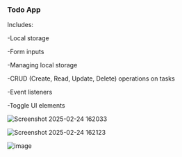 <h3>Todo App</h3>

<p>Includes:</p>
<p>-Local storage</p>
<p>-Form inputs</p>
<p>-Managing local storage</p>
<p>-CRUD (Create, Read, Update, Delete) operations on tasks</p>
<p>-Event listeners</p>
<p>-Toggle UI elements</p>

![Screenshot 2025-02-24 162033](https://github.com/user-attachments/assets/7c0e48c1-b60d-4a0c-890d-1798a9dd94fc)


![Screenshot 2025-02-24 162123](https://github.com/user-attachments/assets/780dd6d7-e300-4796-9cfa-1b30a7a52518)


![image](https://github.com/user-attachments/assets/70a5683b-17b0-4118-aaaf-c217d283a78e)





